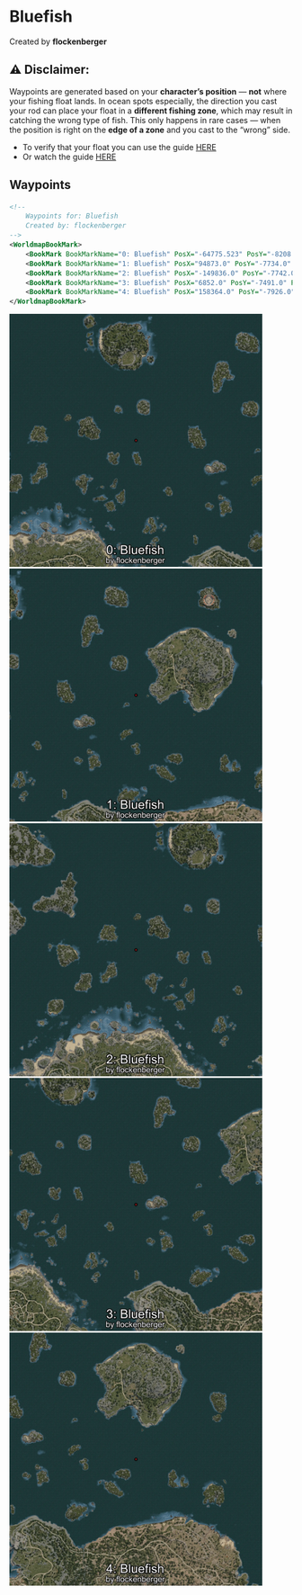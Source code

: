 # Bluefish
Created by **flockenberger**

## ⚠️ Disclaimer:
Waypoints are generated based on your __**character’s position**__ — __not__ where your fishing float lands.
In ocean spots especially, the direction you cast your rod can place your float in a **different fishing zone**, which may result in catching the wrong type of fish.
This only happens in rare cases — when the position is right on the **edge of a zone** and you cast to the “wrong” side.

- To verify that your float you can use the guide [HERE](https://flockenberger.github.io/bdo-fish-position/)
- Or watch the guide [HERE](https://youtu.be/t-VXcRoNojk)

## Waypoints
```xml
<!--
    Waypoints for: Bluefish
    Created by: flockenberger
-->
<WorldmapBookMark>
    <BookMark BookMarkName="0: Bluefish" PosX="-64775.523" PosY="-8208.0" PosZ="288000.0" />
    <BookMark BookMarkName="1: Bluefish" PosX="94873.0" PosY="-7734.0" PosZ="287510.0" />
    <BookMark BookMarkName="2: Bluefish" PosX="-149836.0" PosY="-7742.0" PosZ="275484.0" />
    <BookMark BookMarkName="3: Bluefish" PosX="6852.0" PosY="-7491.0" PosZ="252837.0" />
    <BookMark BookMarkName="4: Bluefish" PosX="158364.0" PosY="-7926.0" PosZ="228158.0" />
</WorldmapBookMark>
```

<img src="./Bluefish_0_Preview.webp" width="450"/> <img src="./Bluefish_1_Preview.webp" width="450"/> <img src="./Bluefish_2_Preview.webp" width="450"/> <img src="./Bluefish_3_Preview.webp" width="450"/> <img src="./Bluefish_4_Preview.webp" width="450"/> 